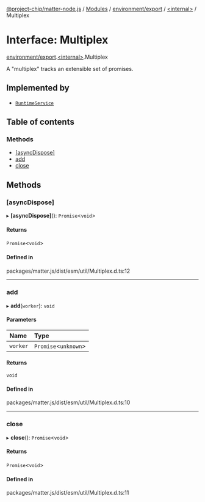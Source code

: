 [@project-chip/matter-node.js](../README.md) / [Modules](../modules.md) / [environment/export](../modules/environment_export.md) / [\<internal\>](../modules/environment_export._internal_.md) / Multiplex

# Interface: Multiplex

[environment/export](../modules/environment_export.md).[\<internal\>](../modules/environment_export._internal_.md).Multiplex

A "multiplex" tracks an extensible set of promises.

## Implemented by

- [`RuntimeService`](../classes/environment_export._internal_.RuntimeService-1.md)

## Table of contents

### Methods

- [[asyncDispose]](environment_export._internal_.Multiplex.md#[asyncdispose])
- [add](environment_export._internal_.Multiplex.md#add)
- [close](environment_export._internal_.Multiplex.md#close)

## Methods

### [asyncDispose]

▸ **[asyncDispose]**(): `Promise`\<`void`\>

#### Returns

`Promise`\<`void`\>

#### Defined in

packages/matter.js/dist/esm/util/Multiplex.d.ts:12

___

### add

▸ **add**(`worker`): `void`

#### Parameters

| Name | Type |
| :------ | :------ |
| `worker` | `Promise`\<`unknown`\> |

#### Returns

`void`

#### Defined in

packages/matter.js/dist/esm/util/Multiplex.d.ts:10

___

### close

▸ **close**(): `Promise`\<`void`\>

#### Returns

`Promise`\<`void`\>

#### Defined in

packages/matter.js/dist/esm/util/Multiplex.d.ts:11
